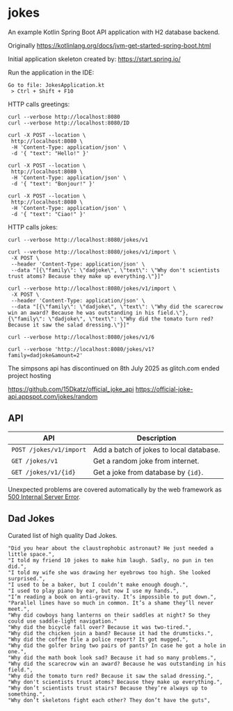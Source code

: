 # jokes


An example Kotlin Spring Boot API application with H2 database backend.

Originally https://kotlinlang.org/docs/jvm-get-started-spring-boot.html

Initial application skeleton created by: https://start.spring.io/

Run the application in the IDE:
```
Go to file: JokesApplication.kt
 > Ctrl + Shift + F10
```

HTTP calls greetings:
```
curl --verbose http://localhost:8080
curl --verbose http://localhost:8080/ID

curl -X POST --location \
 http://localhost:8080 \
 -H 'Content-Type: application/json' \
 -d '{ "text": "Hello!" }'

curl -X POST --location \
 http://localhost:8080 \
 -H 'Content-Type: application/json' \
 -d '{ "text": "Bonjour!" }'

curl -X POST --location \
 http://localhost:8080 \
 -H 'Content-Type: application/json' \
 -d '{ "text": "Ciao!" }'
```

HTTP calls jokes:
```
curl --verbose http://localhost:8080/jokes/v1
```

```
curl --verbose http://localhost:8080/jokes/v1/import \
 -X POST \
 --header 'Content-Type: application/json' \
 --data "[{\"family\": \"dadjoke\", \"text\": \"Why don't scientists trust atoms? Because they make up everything.\"}]"

curl --verbose http://localhost:8080/jokes/v1/import \
 -X POST \
 --header 'Content-Type: application/json' \
 --data "[{\"family\": \"dadjoke\", \"text\": \"Why did the scarecrow win an award? Because he was outstanding in his field.\"},
{\"family\": \"dadjoke\", \"text\": \"Why did the tomato turn red? Because it saw the salad dressing.\"}]"

curl --verbose http://localhost:8080/jokes/v1/6

curl --verbose 'http://localhost:8080/jokes/v1?family=dadjoke&amount=2'
```

The simpsons api has discontinued on 8th July 2025 as glitch.com ended project hosting

https://github.com/15Dkatz/official_joke_api
https://official-joke-api.appspot.com/jokes/random

## API

|API                    |Description|
|-----------------------|-----------|
|`POST /jokes/v1/import`|Add a batch of jokes to local database.|
|`GET /jokes/v1`        |Get a random joke from internet.|
|`GET /jokes/v1/{id}`   |Get a joke from database by `{id}`.|

Unexpected problems are covered automatically by the web framework as [500 Internal Server Error](https://developer.mozilla.org/en-US/docs/Web/HTTP/Reference/Status/500).

## Dad Jokes

Curated list of high quality Dad Jokes.
```
"Did you hear about the claustrophobic astronaut? He just needed a little space.",
"I told my friend 10 jokes to make him laugh. Sadly, no pun in ten did.",
"I told my wife she was drawing her eyebrows too high. She looked surprised.",
"I used to be a baker, but I couldn’t make enough dough.",
"I used to play piano by ear, but now I use my hands.",
"I’m reading a book on anti-gravity. It’s impossible to put down.",
"Parallel lines have so much in common. It’s a shame they’ll never meet.",
"Why did cowboys hang lanterns on their saddles at night? So they could use saddle-light navigation."
"Why did the bicycle fall over? Because it was two-tired.",
"Why did the chicken join a band? Because it had the drumsticks.",
"Why did the coffee file a police report? It got mugged.",
"Why did the golfer bring two pairs of pants? In case he got a hole in one.",
"Why did the math book look sad? Because it had so many problems.",
"Why did the scarecrow win an award? Because he was outstanding in his field.",
"Why did the tomato turn red? Because it saw the salad dressing.",
"Why don't scientists trust atoms? Because they make up everything.",
"Why don’t scientists trust stairs? Because they’re always up to something.",
"Why don’t skeletons fight each other? They don’t have the guts",
```
